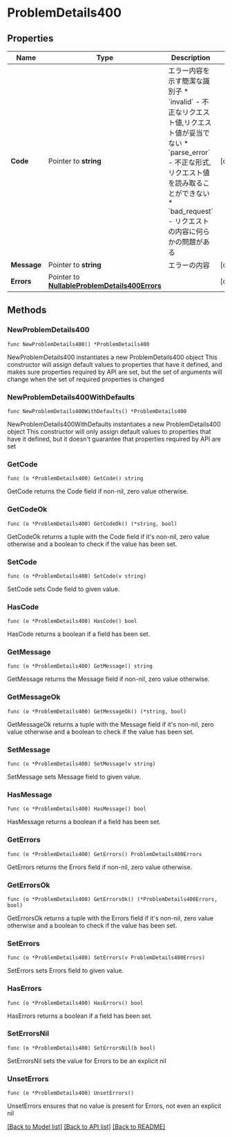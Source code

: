 # ProblemDetails400

## Properties

Name | Type | Description | Notes
------------ | ------------- | ------------- | -------------
**Code** | Pointer to **string** | エラー内容を示す簡潔な識別子 * &#x60;invalid&#x60; - 不正なリクエスト値,リクエスト値が妥当でない * &#x60;parse_error&#x60; - 不正な形式,リクエスト値を読み取ることができない * &#x60;bad_request&#x60; - リクエストの内容に何らかの問題がある | [optional] 
**Message** | Pointer to **string** | エラーの内容 | [optional] 
**Errors** | Pointer to [**NullableProblemDetails400Errors**](ProblemDetails400Errors.md) |  | [optional] 

## Methods

### NewProblemDetails400

`func NewProblemDetails400() *ProblemDetails400`

NewProblemDetails400 instantiates a new ProblemDetails400 object
This constructor will assign default values to properties that have it defined,
and makes sure properties required by API are set, but the set of arguments
will change when the set of required properties is changed

### NewProblemDetails400WithDefaults

`func NewProblemDetails400WithDefaults() *ProblemDetails400`

NewProblemDetails400WithDefaults instantiates a new ProblemDetails400 object
This constructor will only assign default values to properties that have it defined,
but it doesn't guarantee that properties required by API are set

### GetCode

`func (o *ProblemDetails400) GetCode() string`

GetCode returns the Code field if non-nil, zero value otherwise.

### GetCodeOk

`func (o *ProblemDetails400) GetCodeOk() (*string, bool)`

GetCodeOk returns a tuple with the Code field if it's non-nil, zero value otherwise
and a boolean to check if the value has been set.

### SetCode

`func (o *ProblemDetails400) SetCode(v string)`

SetCode sets Code field to given value.

### HasCode

`func (o *ProblemDetails400) HasCode() bool`

HasCode returns a boolean if a field has been set.

### GetMessage

`func (o *ProblemDetails400) GetMessage() string`

GetMessage returns the Message field if non-nil, zero value otherwise.

### GetMessageOk

`func (o *ProblemDetails400) GetMessageOk() (*string, bool)`

GetMessageOk returns a tuple with the Message field if it's non-nil, zero value otherwise
and a boolean to check if the value has been set.

### SetMessage

`func (o *ProblemDetails400) SetMessage(v string)`

SetMessage sets Message field to given value.

### HasMessage

`func (o *ProblemDetails400) HasMessage() bool`

HasMessage returns a boolean if a field has been set.

### GetErrors

`func (o *ProblemDetails400) GetErrors() ProblemDetails400Errors`

GetErrors returns the Errors field if non-nil, zero value otherwise.

### GetErrorsOk

`func (o *ProblemDetails400) GetErrorsOk() (*ProblemDetails400Errors, bool)`

GetErrorsOk returns a tuple with the Errors field if it's non-nil, zero value otherwise
and a boolean to check if the value has been set.

### SetErrors

`func (o *ProblemDetails400) SetErrors(v ProblemDetails400Errors)`

SetErrors sets Errors field to given value.

### HasErrors

`func (o *ProblemDetails400) HasErrors() bool`

HasErrors returns a boolean if a field has been set.

### SetErrorsNil

`func (o *ProblemDetails400) SetErrorsNil(b bool)`

 SetErrorsNil sets the value for Errors to be an explicit nil

### UnsetErrors
`func (o *ProblemDetails400) UnsetErrors()`

UnsetErrors ensures that no value is present for Errors, not even an explicit nil

[[Back to Model list]](../README.md#documentation-for-models) [[Back to API list]](../README.md#documentation-for-api-endpoints) [[Back to README]](../README.md)



